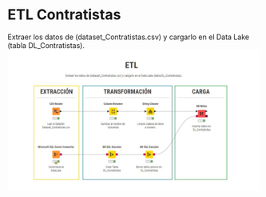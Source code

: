 # ETL Contratistas
Extraer los datos de (dataset_Contratistas.csv) y cargarlo en el Data Lake (tabla DL_Contratistas).
![Screenshot of a comment on a GitHub issue showing an image, added in the Markdown, of an Octocat smiling and raising a tentacle.](ETL_Contratistas.jpg)
